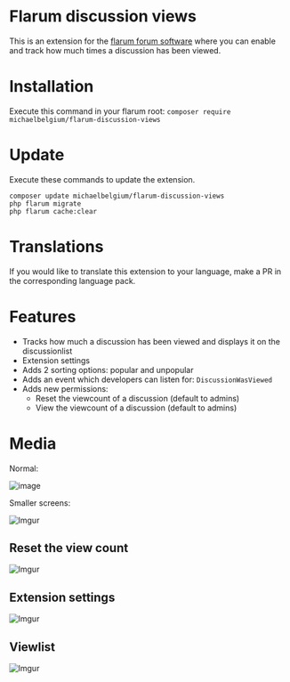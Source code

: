 # Flarum discussion views

This is an extension for the [flarum forum software](http://flarum.org) where you can enable and track how much times a discussion has been viewed.

# Installation
Execute this command in your flarum root: `composer require michaelbelgium/flarum-discussion-views`

# Update
Execute these commands to update the extension.

```
composer update michaelbelgium/flarum-discussion-views
php flarum migrate
php flarum cache:clear
```

# Translations
If you would like to translate this extension to your language, make a PR in the corresponding language pack. 

# Features
* Tracks how much a discussion has been viewed and displays it on the discussionlist
* Extension settings
* Adds 2 sorting options: popular and unpopular
* Adds an event which developers can listen for: `DiscussionWasViewed`
* Adds new permissions:
    * Reset the viewcount of a discussion (default to admins)
    * View the viewcount of a discussion (default to admins)

# Media

Normal:

![image](https://i.imgur.com/ZrQZd1e.png)

Smaller screens:

![Imgur](https://i.imgur.com/es4NYHI.png)

## Reset the view count

![Imgur](https://i.imgur.com/iVu92yT.png)

## Extension settings

![Imgur](https://i.imgur.com/3jUSrUd.png)

## Viewlist

![Imgur](https://i.imgur.com/Nn012B0.png)

